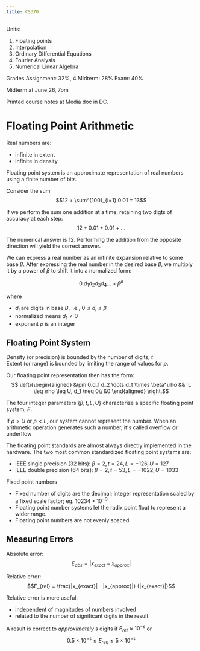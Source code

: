 ```yaml
---
title: CS370
---
```



Units: 

1. Floating points
2. Interpolation
3. Ordinary Differential Equations
4. Fourier Analysis
5. Numerical Linear Algebra

Grades
Assignment: 32%, 4
Midterm: 28%
Exam: 40%

Midterm at June 26, 7pm

Printed course notes at Media doc in DC. 


# Floating Point Arithmetic

Real numbers are: 
* infinite in extent
* infinite in density

Floating point system is an approximate representation of real numbers using a finite number of bits. 

Consider the sum
$$12 + \sum^{100}_{i=1} 0.01 = 13$$

If we perform the sum one addition at a time, retaining two digts of accuracy at each step: 
$$12 + 0.01 + 0.01 + \dots $$

The numerical answer is 12. Performing the addition from the opposite direction will yield the correct answer. 

We can express a real number as an infinite expansion relative to some base $\beta$. After expressing the real number in the desired base $\beta$, we multiply it by a power of $\beta$ to shift it into a normalized form: 

$$0.d_1d_2d_3d_4 \dots \times \beta^\rho$$

where
* $d_i$ are digits in base $B$, i.e., $0 \leq d_i \le \beta$
* normalized means $d_1 \neq 0$
* exponent $\rho$ is an integer

## Floating Point System

Density (or precision) is bounded by the number of digits, $t$  
Extent (or range) is bounded by limiting the range of values for $\rho$. 

Our floating point representation then has the form: 
$$  
\left\{\begin{aligned}  
&\pm 0.d_1 d_2 \dots d_t \times \beta^\rho &&: L \leq \rho \leq U, d_1 \neq 0\\  
&0 
\end{aligned}  
\right.$$

The four integer parameters $\{\beta, t, L, U\}$ characterize a specific floating point system, $F$. 


If $\rho > U$ or $\rho < L$, our system cannot represent the number. When an arithmetic operation generates such a number, it's called overflow or underflow

The floating point standards are almost always directly implemented in the hardware. The two most common standardized floating point systems are: 
* IEEE single precision (32 bits): $\beta = 2, t=24, L=-126, U=127$
* IEEE double precision (64 bits): $\beta = 2, t=53, L=-1022, U=1033$

Fixed point numbers
* Fixed number of digits are the decimal; integer representation scaled by a fixed scale factor; eg. $10234 \times 10^{-3}$
* Floating point number systems let the radix point float to represent a wider range.  
* Floating point numbers are not evenly spaced

## Measuring Errors

Absolute error: 
$$E_{abs} = | x_{exact} - x_{approx} |$$

Relative error: 
$$E_{rel} = \frac{|x_{exact}| - |x_{approx}|} {|x_{exact}|}$$

Relative error is more useful: 
* independent of magnitudes of numbers involved
* related to the number of significant digits in the result

A result is correct to *approximately s* digits if $E_{rel} \approx 10^{-s}$ or $$0.5 \times 10^{-s} \leq E_{req} \le 5 \times 10^{-s}$$